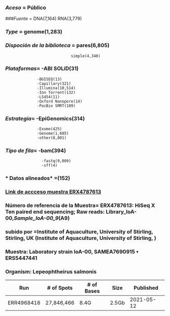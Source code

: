 ### *Aceso* = Público
###*Fuente* = DNA(7,164)
             RNA(3,779)

### *Type* = genome(1,283)
### *Dispoción de la biblioteca* = pares(6,805)
                                 simple(4,340)
### *Plataformas*= -ABI SOLiD(31)
                  -BGISEQ(13)
                  -Capillary(321)
                  -Illumina(10,514)
                  -Ion Torrent(132)
                  -LS454(11)
                  -Oxford Nanopore(14)
                  -PacBio SMRT(109)
### *Estrategía*= -EpiGenomics(314)
                  -Exome(425)
                  -Genome(1,605)
                  -other(8,801)
### *Tipo de fila*= -bam(394)
                    -fastq(9,009)
                    -sff(4)
### * Datos alineados* =(152)

### [Link de accceso muestra ERX4787613](https://www.ncbi.nlm.nih.gov/sra/ERX4787613[accn])
### Número de referencia de la Muestra= ERX4787613: HiSeq X Ten paired end sequencing; Raw reads: Library_IoA-00,_Sample_IoA-00_9_(A9)
### subido por =Institute of Aquaculture, University of Stirling, Stirling, UK (Institute of Aquaculture, University of Stirling, )
### Muestra: Laboratory strain IoA-00, SAMEA7690915 • ERS5447441 
### Organism: Lepeophtheirus salmonis

|Run|	# of Spots	|# of Bases|	Size|	Published|
|------|-----|-----|----|----|
|ERR4968416|	27,846,466	|8.4G|	2.5Gb	|2021-05-12|



